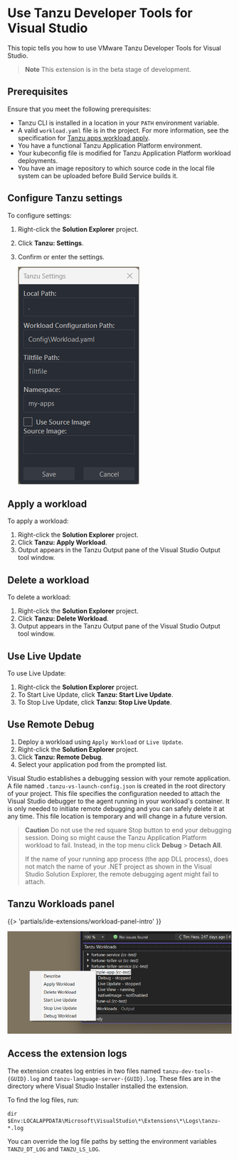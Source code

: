 # Use Tanzu Developer Tools for Visual Studio

This topic tells you how to use VMware Tanzu Developer Tools for Visual Studio.

> **Note** This extension is in the beta stage of development.

## <a id="prereqs"></a> Prerequisites

Ensure that you meet the following prerequisites:

- Tanzu CLI is installed in a location in your `PATH` environment variable.
- A valid `workload.yaml` file is in the project. For more information, see the specification for
  [Tanzu apps workload apply](../cli-plugins/apps/reference/workload-create-apply.hbs.md).
- You have a functional Tanzu Application Platform environment.
- Your kubeconfig file is modified for Tanzu Application Platform workload deployments.
- You have an image repository to which source code in the local file system can be uploaded before
  Build Service builds it.

## <a id="settings"></a> Configure Tanzu settings

To configure settings:

1. Right-click the **Solution Explorer** project.
1. Click **Tanzu: Settings**.
1. Confirm or enter the settings.

   ![Screenshot of the Tanzu Settings window. A Save button is at the bottom right.](../images/vs-setting.png)

## <a id="apply-workload"></a> Apply a workload

To apply a workload:

1. Right-click the **Solution Explorer** project.
2. Click **Tanzu: Apply Workload**.
3. Output appears in the Tanzu Output pane of the Visual Studio Output tool window.

## <a id="delete-workload"></a> Delete a workload

To delete a workload:

1. Right-click the **Solution Explorer** project.
1. Click **Tanzu: Delete Workload**.
1. Output appears in the Tanzu Output pane of the Visual Studio Output tool window.

## <a id="use-live-update"></a> Use Live Update

To use Live Update:

1. Right-click the **Solution Explorer** project.
1. To Start Live Update, click **Tanzu: Start Live Update**.
1. To Stop Live Update, click **Tanzu: Stop Live Update**.

## <a id="use-remote-debug"></a> Use Remote Debug

1. Deploy a workload using `Apply Workload` or `Live Update`.
1. Right-click the **Solution Explorer** project.
1. Click **Tanzu: Remote Debug**.
1. Select your application pod from the prompted list.

Visual Studio establishes a debugging session with your remote application.
A file named `.tanzu-vs-launch-config.json` is created in the root directory of your project.
This file specifies the configuration needed to attach the Visual Studio debugger to the agent running
in your workload's container.
It is only needed to initiate remote debugging and you can safely delete it at any time.
This file location is temporary and will change in a future version.

> **Caution** Do not use the red square Stop button to end your debugging session.
> Doing so might cause the Tanzu Application Platform workload to fail.
> Instead, in the top menu click **Debug** > **Detach All**.
>
> If the name of your running app process (the app DLL process), does not match the name
> of your .NET project as shown in the Visual Studio Solution Explorer, the remote debugging agent
> might fail to attach.

## <a id="workload-panel"></a> Tanzu Workloads panel

{{> 'partials/ide-extensions/workload-panel-intro' }}

![Tanzu Workloads panel with the context menu open on the selected sample app.](../images/vs-workloads-panel-context-menu.png)

## <a id="extension-log"></a> Access the extension logs

The extension creates log entries in two files named `tanzu-dev-tools-{GUID}.log` and
`tanzu-language-server-{GUID}.log`.
These files are in the directory where Visual Studio Installer installed the extension.

To find the log files, run:

```console
dir $Env:LOCALAPPDATA\Microsoft\VisualStudio\*\Extensions\*\Logs\tanzu-*.log
```

You can override the log file paths by setting the environment variables `TANZU_DT_LOG` and
`TANZU_LS_LOG`.
